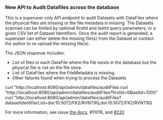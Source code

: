 ### New API to Audit Datafiles across the database

This is a superuser only API endpoint to audit Datasets with DataFiles where the physical files are missing or the file metadata is missing.
The Datasets scanned can be limited by optional firstId and lastId query parameters, or a given CSV list of Dataset Identifiers.
Once the audit report is generated, a superuser can either delete the missing file(s) from the Dataset or contact the author to re-upload the missing file(s).

The JSON response includes:
- List of files in each DataFile where the file exists in the database but the physical file is not on the file store.
- List of DataFiles where the FileMetadata is missing.
- Other failures found when trying to process the Datasets

curl "http://localhost:8080/api/admin/datafiles/auditFiles
curl "http://localhost:8080/api/admin/datafiles/auditFiles?firstId=0&lastId=1000"
curl "http://localhost:8080/api/admin/datafiles/auditFiles?datasetIdentifierList=doi:10.5072/FK2/RVNT9Q,doi:10.5072/FK2/RVNT9Q

For more information, see issue [the docs](https://dataverse-guide--11016.org.readthedocs.build/en/11016/api/native-api.html#datafile-audit), #11016, and [#220](https://github.com/IQSS/dataverse.harvard.edu/issues/220)
